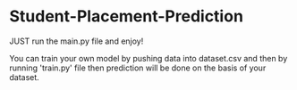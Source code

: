# Student-Placement-Prediction
JUST run the main.py file and enjoy!

You can train your own model by pushing data into dataset.csv and then by 
running 'train.py' file then prediction will be done on the basis of your dataset. 
